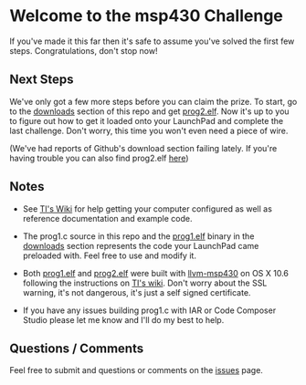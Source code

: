 Welcome to the msp430 Challenge
====================================

If you've made it this far then it's safe to assume you've solved the first few steps. Congratulations, don't stop now!

Next Steps
----------

We've only got a few more steps before you can claim the prize. To start, go to the [downloads][downloads] section of this repo and get [prog2.elf][prog2.elf]. Now it's up to you to figure out how to get it loaded onto your LaunchPad and complete the last challenge. Don't worry, this time you won't even need a piece of wire.

(We've had reports of Github's download section failing lately. If you're having trouble you can also find prog2.elf [here](http://www.megaupload.com/?d=KAX8RIJ2))

Notes
-----

* See [TI's Wiki][TI Wiki] for help getting your computer configured as well as reference documentation and example code.

* The prog1.c source in this repo and the [prog1.elf][prog1.elf] binary in the [downloads][downloads] section represents the code your LaunchPad came preloaded with. Feel free to use and modify it.

* Both [prog1.elf][prog1.elf] and [prog2.elf][prog2.elf] were built with [llvm-msp430](https://www.fooe.net/trac/llvm-msp430/) on OS X 10.6 following the instructions on [TI's wiki][TI Wiki]. Don't worry about the SSL warning, it's not dangerous, it's just a self signed certificate.

* If you have any issues building prog1.c with IAR or Code Composer Studio please let me know and I'll do my best to help.

Questions / Comments
--------------------
Feel free to submit and questions or comments on the [issues](https://github.com/ortnec/ita2010/issues) page.

[TI Wiki]: <http://processors.wiki.ti.com/index.php/MSP430_LaunchPad_(MSP-EXP430G2)?DCMP=launchpad&HQS=Other+OT+launchpadwiki>
[downloads]: https://github.com/ortnec/ita2010/downloads
[prog1.elf]: https://github.com/downloads/ortnec/ita2010/prog1.elf
[prog2.elf]: https://github.com/downloads/ortnec/ita2010/prog2.elf